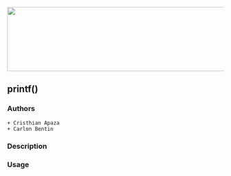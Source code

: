 <img src="https://assets.website-files.com/6105315644a26f77912a1ada/610540e8b4cd6969794fe673_Holberton_School_logo-04-04.svg" height="150px" width="800px">

## printf()
### Authors
	+ Cristhian Apaza
	+ Carlon Bentin


### Description


### Usage
